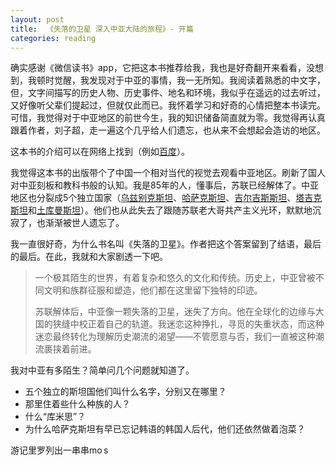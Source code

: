 ```yaml
---
layout: post
title:  《失落的卫星 深入中亚大陆的旅程》- 开篇
categories: reading
---
```


确实感谢《微信读书》app，它把这本书推荐给我，我也是好奇翻开来看看，没想到，我顿时觉醒，我发现对于中亚的事情，我一无所知。我阅读着熟悉的中文字，但，文字间描写的历史人物、历史事件、地名和环境，我似乎在遥远的过去听过，又好像听父辈们提起过，但就仅此而已。我怀着学习和好奇的心情把整本书读完。可惜，我觉得对于中亚地区的前世今生，我的知识储备简直就为零。我觉得再认真跟着作者，刘子超，走一遍这个几乎给人们遗忘，也从来不会想起会造访的地区。

这本书的介绍可以在网络上找到（例如[百度](https://baike.baidu.com/item/%E5%A4%B1%E8%90%BD%E7%9A%84%E5%8D%AB%E6%98%9F%EF%BC%9A%E6%B7%B1%E5%85%A5%E4%B8%AD%E4%BA%9A%E5%A4%A7%E9%99%86%E7%9A%84%E6%97%85%E7%A8%8B/60311540)）。

我觉得这本书的出版带个了中国一个相对当代的视觉去观看中亚地区。刷新了国人对中亚刻板和教科书般的认知。我是85年的人，懂事后，苏联已经解体了。中亚地区也分裂成5个独立国家（[乌兹别克斯坦](https://baike.baidu.com/item/%E4%B9%8C%E5%85%B9%E5%88%AB%E5%85%8B%E6%96%AF%E5%9D%A6/216568?fromModule=lemma_inlink)、[哈萨克斯坦](https://baike.baidu.com/item/%E5%93%88%E8%90%A8%E5%85%8B%E6%96%AF%E5%9D%A6/130158?fromModule=lemma_inlink)、[吉尔吉斯斯坦](https://baike.baidu.com/item/%E5%90%89%E5%B0%94%E5%90%89%E6%96%AF%E6%96%AF%E5%9D%A6/129860?fromModule=lemma_inlink)、[塔吉克斯坦](https://baike.baidu.com/item/%E5%A1%94%E5%90%89%E5%85%8B%E6%96%AF%E5%9D%A6/211555?fromModule=lemma_inlink)和[土库曼斯坦](https://baike.baidu.com/item/%E5%9C%9F%E5%BA%93%E6%9B%BC%E6%96%AF%E5%9D%A6/209238?fromModule=lemma_inlink)）。他们也从此失去了跟随苏联老大哥共产主义光环，默默地沉寂了，也渐渐被世人遗忘了。

我一直很好奇，为什么书名叫《失落的卫星》。作者把这个答案留到了结语，最后的最后。在此，我就和大家剧透一下吧。
> 一个极其陌生的世界，有着复杂和悠久的文化和传统。历史上，中亚曾被不同文明和族群征服和塑造，他们都在这里留下独特的印迹。
> 
> 苏联解体后，中亚像一颗失落的卫星，迷失了方向。他在全球化的边缘与大国的狭缝中校正着自己的轨道。我迷恋这种挣扎，寻觅的失重状态，而这种迷恋最终转化为理解历史潮流的渴望——不管愿意与否，我们一直被这种潮流裹挟着前进。
> 

我对中亚有多陌生？简单问几个问题就知道了。

- 五个独立的斯坦国他们叫什么名字，分别又在哪里？
- 那里住着些什么种族的人？
- 什么“库米思”？
- 为什么哈萨克斯坦有早已忘记韩语的韩国人后代，他们还依然做着泡菜？


游记里罗列出一串串mo s


<!--stackedit_data:
eyJoaXN0b3J5IjpbLTE5NDQ3NTg5MDksOTQ0MzIwMTIyXX0=
-->